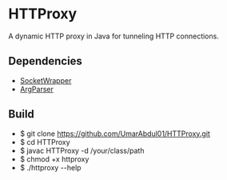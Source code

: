 # HTTProxy

A dynamic HTTP proxy in Java for tunneling HTTP connections.

## Dependencies

* [SocketWrapper](https://github.com/UmarAbdul01/SocketWrapper)
* [ArgParser](https://github.com/UmarAbdul01/ArgParser)

## Build

* $ git clone https://github.com/UmarAbdul01/HTTProxy.git
* $ cd HTTProxy
* $ javac HTTProxy -d /your/class/path
* $ chmod +x httproxy
* $ ./httproxy --help
